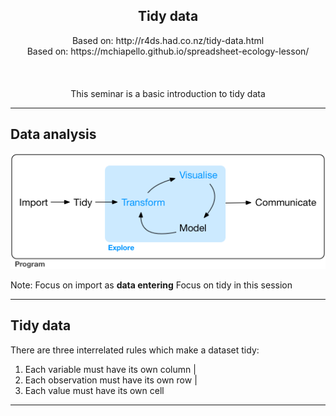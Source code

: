 <center><h2>Tidy data</h2></center>

<center>Based on: http://r4ds.had.co.nz/tidy-data.html</center>
<center>Based on: https://mchiapello.github.io/spreadsheet-ecology-lesson/</center>
<br>
<br>
<br>
<center>This seminar is a basic introduction to tidy data</center>

---

<h2>Data analysis</h2>

<img src="figures/data-science-explore.png" alt="Drawing" style="width: 1000px;"/>

Note:
Focus on import as **data entering**
Focus on tidy in this session

---

<h2>Tidy data</h2>

There are three interrelated rules which make a dataset tidy:

1. Each variable must have its own column |
1. Each observation must have its own row |
1. Each value must have its own cell

---
